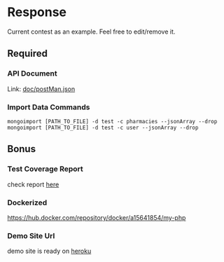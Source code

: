 # Response
  Current contest as an example. Feel free to edit/remove it.

## Required
### API Document
Link: [doc/postMan.json](doc/postMan.json)

### Import Data Commands
  `mongoimport [PATH_TO_FILE] -d test -c pharmacies --jsonArray --drop`
  `mongoimport [PATH_TO_FILE] -d test -c user --jsonArray --drop`

## Bonus
### Test Coverage Report
  check report [here](#test-coverage-report)

### Dockerized
  https://hub.docker.com/repository/docker/a15641854/my-php
### Demo Site Url
  demo site is ready on [heroku](#demo-site-url)

